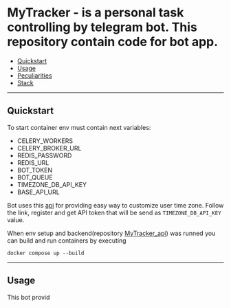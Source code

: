 # MyTracker - is a personal task controlling by telegram bot. This repository contain code for bot app.

- [Quickstart](#quickstart)
- [Usage](#usage)
- [Peculiarities](#peculiarities)
- [Stack](#stack)

---
## Quickstart
To start container env must contain next variables:
* CELERY_WORKERS
* CELERY_BROKER_URL
* REDIS_PASSWORD
* REDIS_URL
* BOT_TOKEN
* BOT_QUEUE
* TIMEZONE_DB_API_KEY
* BASE_API_URL

Bot uses this [api](https://timezonedb.com/) for providing easy way to customize user time zone. Follow the link, register and get API token that will be send as `TIMEZONE_DB_API_KEY` value.

When env setup and backend(repository [MyTracker_api](https://github.com/TheAppleKingy/MyTracker_api)) was runned you can build and run containers by executing
```
docker compose up --build
```
---
## Usage
This bot provid
